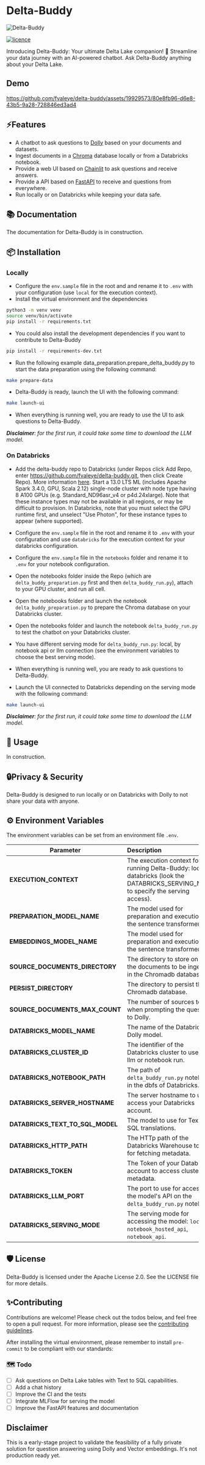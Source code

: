 # Delta-Buddy 
<!-- Add logo.png -->

![Delta-Buddy](logo.png?raw=true)

[![licence](https://img.shields.io/badge/license-Apache--2.0-green)](https://github.com/fvaleye/delta-buddy/blob/main/LICENSE.txt)

Introducing Delta-Buddy: Your ultimate Delta Lake companion! 🐍
Streamline your data journey with an AI-powered chatbot. Ask Delta-Buddy anything about your Delta Lake.

## Demo
https://github.com/fvaleye/delta-buddy/assets/19929573/80e8fb96-d6e8-43b5-9a28-728846ed3ad4

## ⚡️Features
- A chatbot to ask questions to [Dolly](https://github.com/databrickslabs/dolly) based on your documents and datasets.
- Ingest documents in a [Chroma](https://github.com/chroma-core/chroma) database locally or from a Databricks notebook.
- Provide a web UI based on [Chainlit](https://github.com/Chainlit/chainlit) to ask questions and receive answers.
- Provide a API based on [FastAPI](https://fastapi.tiangolo.com/) to receive and questions from everywhere.
- Run locally or on Databricks while keeping your data safe.

## 📚 Documentation
The documentation for Delta-Buddy is in construction.

## 📦 Installation

### Locally

- Configure the `env.sample` file in the root and and rename it to `.env` with your configuration (use `local` for the execution context).
- Install the virtual environment and the dependencies

```bash
python3 -m venv venv
source venv/bin/activate
pip install -r requirements.txt
```
- You could also install the development dependencies if you want to contribute to Delta-Buddy
```bash
pip install -r requirements-dev.txt
```

- Run the following example data_preparation.prepare_delta_buddy.py to start the data preparation using the following command:

```bash
make prepare-data
```

- Delta-Buddy is ready, launch the UI with the following command:
```bash
make launch-ui
```
- When everything is running well, you are ready to use the UI to ask questions to Delta-Buddy. 

***Disclaimer**: for the first run, it could take some time to download the LLM model.*

### On Databricks

- Add the delta-buddy repo to Databricks (under Repos click Add Repo, enter https://github.com/fvaleye/delta-buddy.git, then click Create Repo). More information [here](https://docs.databricks.com/repos/index.html).
Start a 13.0 LTS ML (includes Apache Spark 3.4.0, GPU, Scala 2.12) single-node cluster with node type having 8 A100 GPUs (e.g. Standard_ND96asr_v4 or p4d.24xlarge). Note that these instance types may not be available in all regions, or may be difficult to provision. In Databricks, note that you must select the GPU runtime first, and unselect "Use Photon", for these instance types to appear (where supported).  
- Configure the `env.sample` file in the root and rename it to `.env` with your configuration and use `databricks` for the execution context for your databricks configuration.
- Configure the `env.sample` file in the `notebooks` folder and rename it to `.env` for your notebook configuration.
- Open the notebooks folder inside the Repo (which are `delta_buddy_preparation.py` first and then `delta_buddy_run.py`), attach to your GPU cluster, and run all cell.
- Open the notebooks folder and launch the notebook `delta_buddy_preparation.py` to prepare the Chroma database on your Databricks cluster.
- Open the notebooks folder and launch the notebook `delta_buddy_run.py` to test the chatbot on your Databricks cluster.
- You have different serving mode for `delta_buddy_run.py`: local, by notebook api or llm connection (see the environment variables to choose the best serving mode). 
- When everything is running well, you are ready to ask questions to Delta-Buddy.

- Launch the UI connected to Databricks depending on the serving mode with the following command:

```bash
make launch-ui
```

***Disclaimer**: for the first run, it could take some time to download the LLM model.*

## 🔎 Usage

In construction. 

## 🔒Privacy & Security

Delta-Buddy is designed to run locally or on Databricks with Dolly to not share your data with anyone.

## ⚙️ Environment Variables

The environment variables can be set from an environment file `.env`.

| **Parameter**                    | **Description**                                                                                                                      |
|----------------------------------|:-------------------------------------------------------------------------------------------------------------------------------------|
| **EXECUTION_CONTEXT**            | The execution context for running Delta-Buddy: local or databricks (look the DATABRICKS_SERVING_MODE to specify the serving access). |
| **PREPARATION_MODEL_NAME**       | The model used for preparation and execution for the sentence transformer.                                                           |
| **EMBEDDINGS_MODEL_NAME**        | The model used for preparation and execution for the sentence transformer.                                                           |
| **SOURCE_DOCUMENTS_DIRECTORY**   | The directory to store on disk the documents to be ingested in the Chromadb database.                                                |
| **PERSIST_DIRECTORY**            | The directory to persist the Chromadb database.                                                                                      |
| **SOURCE_DOCUMENTS_MAX_COUNT**   | The number of sources to use when prompting the question to Dolly.                                                                   |
| **DATABRICKS_MODEL_NAME**        | The name of the Databricks Dolly model.                                                                                              |
| **DATABRICKS_CLUSTER_ID**        | The identifier of the Databricks cluster to use for llm or notebook run.                                                             |
| **DATABRICKS_NOTEBOOK_PATH**     | The path of `delta_buddy_run.py` notebook in the dbfs of Databricks.                                                                 |
| **DATABRICKS_SERVER_HOSTNAME**   | The server hostname to use to access your Databricks account.                                                                        |
| **DATABRICKS_TEXT_TO_SQL_MODEL** | The model to use for Text to SQL translations.                                                                                       |
| **DATABRICKS_HTTP_PATH**         | The HTTp path of the Databricks Warehouse to use for fetching metadata.                                                              |
| **DATABRICKS_TOKEN**             | The Token of your Databricks account to access clusters or metadata.                                                                 |
| **DATABRICKS_LLM_PORT**          | The port to use for accessing the model's API on the `delta_buddy_run.py` notebook.                                                  |
| **DATABRICKS_SERVING_MODE**      | The serving mode for accessing the model: `local`, `notebook_hosted_api`, `notebook_api`.                                            |

## 🛡️ License

Delta-Buddy is licensed under the Apache License 2.0. See the LICENSE file for more details.

## ✨Contributing

Contributions are welcome! Please check out the todos below, and feel free to open a pull request.
For more information, please see the [contributing guidelines](CONTRIBUTING.md).

After installing the virtual environment, please remember to install `pre-commit` to be compliant with our standards:

### 🗺️ Todo

- [ ] Ask questions on Delta Lake tables with Text to SQL capabilities.
- [ ] Add a chat history
- [ ] Improve the CI and the tests
- [ ] Integrate MLFlow for serving the model
- [ ] Improve the FastAPI features and documentation

## Disclaimer
This is a early-stage project to validate the feasibility of a fully private solution for question answering 
using Dolly and Vector embeddings. It's not production ready yet.